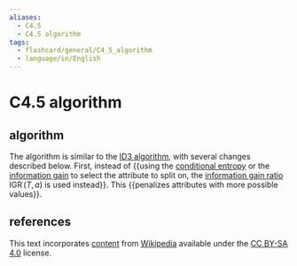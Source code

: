 ```yaml
---
aliases:
  - C4.5
  - C4.5 algorithm
tags:
  - flashcard/general/C4_5_algorithm
  - language/in/English
---
```


# C4.5 algorithm

## algorithm

The algorithm is similar to the [ID3 algorithm](ID3%20algorithm.md), with several changes described below. First, instead of {{using the [conditional entropy](conditional%20entropy.md) or the [information gain](information%20gain%20(decision%20tree).md) to select the attribute to split on, the [information gain ratio](information%20gain%20ratio.md) $\operatorname{IGR}(T, a)$ is used instead}}. This {{penalizes attributes with more possible values}}. <!--SR:!2024-05-15,21,250!2024-05-18,23,250-->

## references

This text incorporates [content](https://en.wikipedia.org/wiki/C4.5_algorithm) from [Wikipedia](Wikipedia.md) available under the [CC BY-SA 4.0](https://creativecommons.org/licenses/by-sa/4.0/) license.
